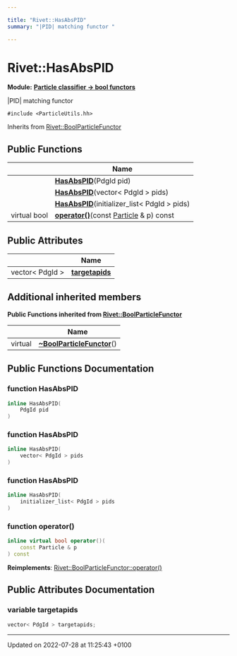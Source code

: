 ```yaml
---

title: "Rivet::HasAbsPID"
summary: "|PID| matching functor "

---
```


# Rivet::HasAbsPID

**Module:** **[Particle classifier -> bool functors](http://example.org/modules/group__particleutils__p2bool/)**



|PID| matching functor 


`#include <ParticleUtils.hh>`

Inherits from [Rivet::BoolParticleFunctor](http://example.org/classes/structrivet_1_1boolparticlefunctor/)

## Public Functions

|                | Name           |
| -------------- | -------------- |
| | **[HasAbsPID](http://example.org/classes/structrivet_1_1hasabspid/#function-hasabspid)**(PdgId pid) |
| | **[HasAbsPID](http://example.org/classes/structrivet_1_1hasabspid/#function-hasabspid)**(vector< PdgId > pids) |
| | **[HasAbsPID](http://example.org/classes/structrivet_1_1hasabspid/#function-hasabspid)**(initializer_list< PdgId > pids) |
| virtual bool | **[operator()](http://example.org/classes/structrivet_1_1hasabspid/#function-operator())**(const <a href="http://example.org/classes/classrivet_1_1particle/">Particle</a> & p) const |

## Public Attributes

|                | Name           |
| -------------- | -------------- |
| vector< PdgId > | **[targetapids](http://example.org/classes/structrivet_1_1hasabspid/#variable-targetapids)**  |

## Additional inherited members

**Public Functions inherited from [Rivet::BoolParticleFunctor](http://example.org/classes/structrivet_1_1boolparticlefunctor/)**

|                | Name           |
| -------------- | -------------- |
| virtual | **[~BoolParticleFunctor](http://example.org/classes/structrivet_1_1boolparticlefunctor/#function-~boolparticlefunctor)**() |


## Public Functions Documentation

### function HasAbsPID

```cpp
inline HasAbsPID(
    PdgId pid
)
```


### function HasAbsPID

```cpp
inline HasAbsPID(
    vector< PdgId > pids
)
```


### function HasAbsPID

```cpp
inline HasAbsPID(
    initializer_list< PdgId > pids
)
```


### function operator()

```cpp
inline virtual bool operator()(
    const Particle & p
) const
```


**Reimplements**: [Rivet::BoolParticleFunctor::operator()](http://example.org/classes/structrivet_1_1boolparticlefunctor/#function-operator())


## Public Attributes Documentation

### variable targetapids

```cpp
vector< PdgId > targetapids;
```


-------------------------------

Updated on 2022-07-28 at 11:25:43 +0100